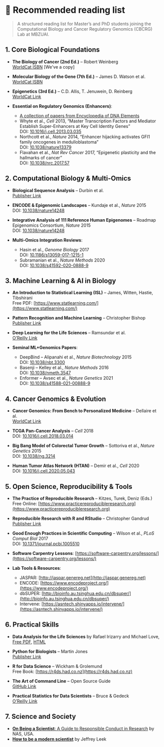 # 📘 Recommended reading list

> A structured reading list for Master’s and PhD students joining the Computational Biology and Cancer Regulatory Genomics (CBCRG) Lab at MBZUAI.



## 1. Core Biological Foundations

- **The Biology of Cancer (2nd Ed.)** – Robert Weinberg  
  [WorldCat ISBN](https://search.worldcat.org/title/1371401231) [We've a copy]

- **Molecular Biology of the Gene (7th Ed.)** – James D. Watson et al.  
  [WorldCat ISBN](https://search.worldcat.org/title/804550576)

- **Epigenetics (3rd Ed.)** – C.D. Allis, T. Jenuwein, D. Reinberg  
  [WorldCat Link](https://search.worldcat.org/title/884961911)

- **Essential on Regulatory Genomics (Enhancers)**:
  - [A collection of papers from Encyclopedia of DNA Elements](https://www.nature.com/immersive/d42859-020-00027-2/index.html)
  - Whyte et al., _Cell_ 2013, “Master Transcription Factors and Mediator Establish Super-Enhancers at Key Cell Identity Genes”  
    DOI: [10.1016/j.cell.2013.03.035](https://doi.org/10.1016/j.cell.2013.03.035)
  - Northcott et al., _Nature_ 2014, “Enhancer hijacking activates GFI1 family oncogenes in medulloblastoma”  
    DOI: [10.1038/nature13379](https://doi.org/10.1038/nature13379)
  - Flavahan et al., _Nat Rev Cancer_ 2017, “Epigenetic plasticity and the hallmarks of cancer”  
    DOI: [10.1038/nrc.2017.57](https://doi.org/10.1038/nrc.2017.57)

## 2. Computational Biology & Multi-Omics

- **Biological Sequence Analysis** – Durbin et al.  
  [Publisher Link](https://www.cambridge.org/core/books/biological-sequence-analysis/CCB2C5E435507DC53B1DD473BAA9A75D)

- **ENCODE & Epigenomic Landscapes** – Kundaje et al., _Nature_ 2015  
  DOI: [10.1038/nature14248](https://doi.org/10.1038/nature14248)

- **Integrative Analysis of 111 Reference Human Epigenomes** – Roadmap Epigenomics Consortium, _Nature_ 2015  
  DOI: [10.1038/nature14248](https://doi.org/10.1038/nature14248)

- **Multi-Omics Integration Reviews**:
  - Hasin et al., _Genome Biology_ 2017  
    DOI: [10.1186/s13059-017-1215-1](https://doi.org/10.1186/s13059-017-1215-1)
  - Subramanian et al., _Nature Methods_ 2020  
    DOI: [10.1038/s41592-020-0888-9](https://doi.org/10.1038/s41592-020-0888-9)

## 3. Machine Learning & AI in Biology

- **An Introduction to Statistical Learning (ISL)** – James, Witten, Hastie, Tibshirani  
  Free PDF: [https://www.statlearning.com/](https://www.statlearning.com/)

- **Pattern Recognition and Machine Learning** – Christopher Bishop  
  [Publisher Link](https://www.springer.com/gp/book/9780387310732)

- **Deep Learning for the Life Sciences** – Ramsundar et al.  
  [O’Reilly Link](https://www.oreilly.com/library/view/deep-learning-for/9781492039822/)

- **Seminal ML+Genomics Papers**:
  - DeepBind – Alipanahi et al., _Nature Biotechnology_ 2015  
    DOI: [10.1038/nbt.3300](https://doi.org/10.1038/nbt.3300)
  - Basenji – Kelley et al., _Nature Methods_ 2016  
    DOI: [10.1038/nmeth.3547](https://doi.org/10.1038/nmeth.3547)
  - Enformer – Avsec et al., _Nature Genetics_ 2021  
    DOI: [10.1038/s41588-021-00888-9](https://doi.org/10.1038/s41588-021-00888-9)

## 4. Cancer Genomics & Evolution

- **Cancer Genomics: From Bench to Personalized Medicine** – Dellaire et al.  
  [WorldCat Link](https://search.worldcat.org/title/864714803)

- **TCGA Pan-Cancer Analysis** – _Cell_ 2018  
  DOI: [10.1016/j.cell.2018.03.014](https://doi.org/10.1016/j.cell.2018.03.014)

- **Big Bang Model of Colorectal Tumor Growth** – Sottoriva et al., _Nature Genetics_ 2015  
  DOI: [10.1038/ng.3214](https://doi.org/10.1038/ng.3214)

- **Human Tumor Atlas Network (HTAN)** – Demir et al., _Cell_ 2020  
  DOI: [10.1016/j.cell.2020.05.043](https://doi.org/10.1016/j.cell.2020.05.043)

## 5. Open Science, Reproducibility & Tools

- **The Practice of Reproducible Research** – Kitzes, Turek, Deniz (Eds.)  
  Free Online: [https://www.practicereproducibleresearch.org](https://www.practicereproducibleresearch.org)

- **Reproducible Research with R and RStudio** – Christopher Gandrud  
  [Publisher Link](https://www.routledge.com/Reproducible-Research-with-R-and-RStudio/Gandrud/p/book/9780367331852)

- **Good Enough Practices in Scientific Computing** – Wilson et al., _PLoS Comput Biol_ 2017  
  DOI: [10.1371/journal.pcbi.1005510](https://doi.org/10.1371/journal.pcbi.1005510)

- **Software Carpentry Lessons**: [https://software-carpentry.org/lessons/](https://software-carpentry.org/lessons/)

- **Lab Tools & Resources**:
  - JASPAR: [http://jaspar.genereg.net](http://jaspar.genereg.net)
  - ENCODE: [https://www.encodeproject.org/](https://www.encodeproject.org/)
  - dbSUPER: [http://bioinfo.au.tsinghua.edu.cn/dbsuper/](http://bioinfo.au.tsinghua.edu.cn/dbsuper/)
  - Intervene: [https://asntech.shinyapps.io/intervene/](https://asntech.shinyapps.io/intervene/)

## 6. Practical Skills

- **Data Analysis for the Life Sciences** by Rafael Irizarry and Michael Love, [Free PDF](https://leanpub.com/dataanalysisforthelifesciences), [HTML](http://genomicsclass.github.io/book/)
- **Python for Biologists** – Martin Jones  
  [Publisher Link](https://pythonforbiologists.com/)

- **R for Data Science** – Wickham & Grolemund  
  Free Book: [https://r4ds.had.co.nz](https://r4ds.had.co.nz)

- **The Art of Command Line** – Open Source Guide  
  [GitHub Link](https://github.com/jlevy/the-art-of-command-line)

- **Practical Statistics for Data Scientists** – Bruce & Gedeck  
  [O’Reilly Link](https://www.oreilly.com/library/view/practical-statistics-for/9781492072935/)

## 7. Science and Society

- [**On Being a Scientist**: A Guide to Responsible Conduct in Research](https://nap.nationalacademies.org/catalog/12192/on-being-a-scientist-a-guide-to-responsible-conduct-in) by NAS, USA.
- [**How to be a modern scientist**](https://leanpub.com/modernscientist) by Jeffrey Leek


